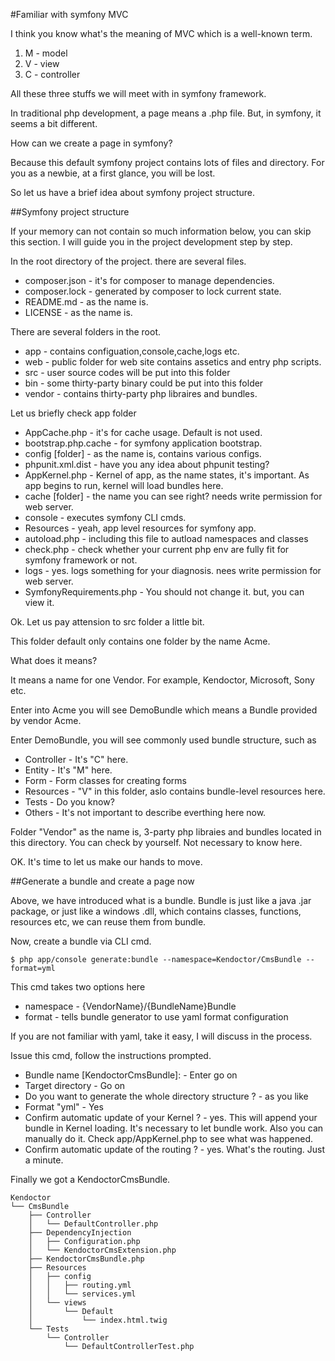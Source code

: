 #Familiar with symfony MVC

I think you know what's the meaning of MVC which is a well-known term.

1. M - model
2. V - view
3. C - controller

All these three stuffs we will meet with in symfony framework.

In traditional php development, a page means a .php file. But, in symfony, it seems a bit different.

How can we create a page in symfony?

Because this default symfony project contains lots of files and directory. For you as a newbie, at a first glance, you will be lost.

So let us have a brief idea about symfony project structure.

##Symfony project structure

If your memory can not contain so much information below, you can skip this section. I will guide you in the project development step by step.

In the root directory of the project. there are several files.

* composer.json - it's for composer to manage dependencies.
* composer.lock - generated by composer to lock current state.
* README.md - as the name is.
* LICENSE - as the name is.

There are several folders in the root.

* app - contains configuation,console,cache,logs etc.
* web - public folder for web site contains assetics and entry php scripts.
* src - user source codes will be put into this folder
* bin - some thirty-party binary could be put into this folder
* vendor - contains thirty-party php libraires and bundles.

Let us briefly check app folder

* AppCache.php - it's for cache usage. Default is not used.
* bootstrap.php.cache - for symfony application bootstrap.
* config [folder] - as the name is, contains various configs.
* phpunit.xml.dist - have you any idea about phpunit testing?
* AppKernel.php - Kernel of app, as the name states, it's important. As app begins to run, kernel will load bundles here.
* cache [folder] - the name you can see right? needs write permission for web server.
* console - executes symfony CLI cmds.
* Resources - yeah, app level resources for symfony app.
* autoload.php - including this file to autload namespaces and classes 
* check.php - check whether your current php env are fully fit for symfony framework or not.
* logs - yes. logs something for your diagnosis. nees write permission for web server.
* SymfonyRequirements.php - You should not change it. but, you can view it.

Ok. Let us pay attension to src folder a little bit.

This folder default only contains one folder by the name Acme. 

What does it means?

It means a name for one Vendor. For example, Kendoctor, Microsoft, Sony etc.

Enter into Acme you will see DemoBundle which means a Bundle provided by vendor Acme.

Enter DemoBundle, you will see commonly used bundle structure, such as

* Controller - It's "C" here. 
* Entity - It's "M" here.
* Form - Form classes for creating forms
* Resources - "V" in this folder, aslo contains bundle-level resources here.
* Tests - Do you know?
* Others - It's not important to describe everthing here now.

Folder "Vendor" as the name is, 3-party php libraies and bundles located in this directory. You can check by yourself. Not necessary to know here.

OK. It's time to let us make our hands to move.

##Generate a bundle and create a page now

Above, we have introduced what is a bundle. Bundle is just like a java .jar package, or just like a windows .dll, which contains classes, functions, resources etc, we can reuse them from bundle.

Now, create a bundle via CLI cmd.

```
$ php app/console generate:bundle --namespace=Kendoctor/CmsBundle --format=yml
```

This cmd takes two options here

* namespace - {VendorName}/{BundleName}Bundle
* format - tells bundle generator to use yaml format configuration

If you are not familiar with yaml, take it easy, I will discuss in the process.

Issue this cmd, follow the instructions prompted. 

* Bundle name [KendoctorCmsBundle]: - Enter go on
* Target directory - Go on
* Do you want to generate the whole directory structure ? - as you like
* Format "yml" - Yes
* Confirm automatic update of your Kernel ? - yes. This will append your bundle in Kernel loading. It's necessary to let bundle work. Also you can manually do it. Check app/AppKernel.php to see what was happened.
* Confirm automatic update of the routing ? - yes. What's the routing. Just a minute.

Finally we got a KendoctorCmsBundle.

```
Kendoctor
└── CmsBundle
    ├── Controller
    │   └── DefaultController.php
    ├── DependencyInjection
    │   ├── Configuration.php
    │   └── KendoctorCmsExtension.php
    ├── KendoctorCmsBundle.php
    ├── Resources
    │   ├── config
    │   │   ├── routing.yml
    │   │   └── services.yml
    │   └── views
    │       └── Default
    │           └── index.html.twig
    └── Tests
        └── Controller
            └── DefaultControllerTest.php
```











